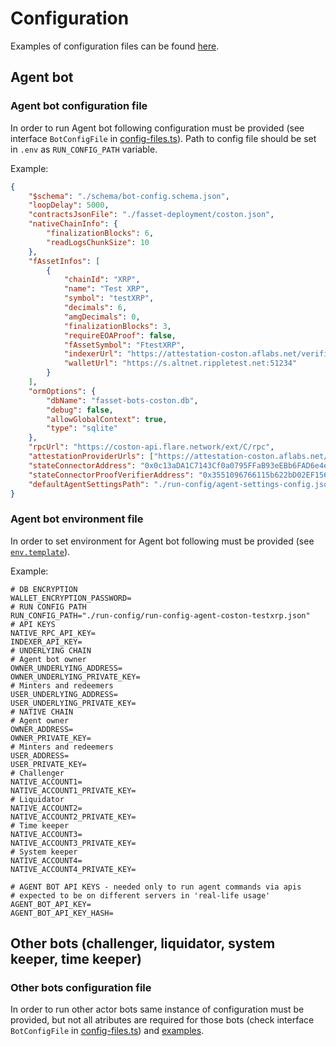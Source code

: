 # Configuration

Examples of configuration files can be found [here](../run-config/).

## Agent bot

### Agent bot configuration file

In order to run Agent bot following configuration must be provided (see interface `BotConfigFile` in [config-files.ts](../src/config/config-files.ts)). Path to config file should be set in `.env` as `RUN_CONFIG_PATH` variable.

Example:

```json
{
    "$schema": "./schema/bot-config.schema.json",
    "loopDelay": 5000,
    "contractsJsonFile": "./fasset-deployment/coston.json",
    "nativeChainInfo": {
        "finalizationBlocks": 6,
        "readLogsChunkSize": 10
    },
    "fAssetInfos": [
        {
            "chainId": "XRP",
            "name": "Test XRP",
            "symbol": "testXRP",
            "decimals": 6,
            "amgDecimals": 0,
            "finalizationBlocks": 3,
            "requireEOAProof": false,
            "fAssetSymbol": "FtestXRP",
            "indexerUrl": "https://attestation-coston.aflabs.net/verifier/xrp",
            "walletUrl": "https://s.altnet.rippletest.net:51234"
        }
    ],
    "ormOptions": {
        "dbName": "fasset-bots-coston.db",
        "debug": false,
        "allowGlobalContext": true,
        "type": "sqlite"
    },
    "rpcUrl": "https://coston-api.flare.network/ext/C/rpc",
    "attestationProviderUrls": ["https://attestation-coston.aflabs.net/attestation-client"],
    "stateConnectorAddress": "0x0c13aDA1C7143Cf0a0795FFaB93eEBb6FAD6e4e3",
    "stateConnectorProofVerifierAddress": "0x3551096766115b622bD02EF156b151A9D996Fb6E",
    "defaultAgentSettingsPath": "./run-config/agent-settings-config.json"
}
```

### Agent bot environment file

In order to set environment for Agent bot following must be provided (see [`env.template`](../.env.template)).

Example:

```env
# DB ENCRYPTION
WALLET_ENCRYPTION_PASSWORD=
# RUN CONFIG PATH
RUN_CONFIG_PATH="./run-config/run-config-agent-coston-testxrp.json"
# API KEYS
NATIVE_RPC_API_KEY=
INDEXER_API_KEY=
# UNDERLYING CHAIN
# Agent bot owner
OWNER_UNDERLYING_ADDRESS=
OWNER_UNDERLYING_PRIVATE_KEY=
# Minters and redeemers
USER_UNDERLYING_ADDRESS=
USER_UNDERLYING_PRIVATE_KEY=
# NATIVE CHAIN
# Agent owner
OWNER_ADDRESS=
OWNER_PRIVATE_KEY=
# Minters and redeemers
USER_ADDRESS=
USER_PRIVATE_KEY=
# Challenger
NATIVE_ACCOUNT1=
NATIVE_ACCOUNT1_PRIVATE_KEY=
# Liquidator
NATIVE_ACCOUNT2=
NATIVE_ACCOUNT2_PRIVATE_KEY=
# Time keeper
NATIVE_ACCOUNT3=
NATIVE_ACCOUNT3_PRIVATE_KEY=
# System keeper
NATIVE_ACCOUNT4=
NATIVE_ACCOUNT4_PRIVATE_KEY=

# AGENT BOT API KEYS - needed only to run agent commands via apis
# expected to be on different servers in 'real-life usage'
AGENT_BOT_API_KEY=
AGENT_BOT_API_KEY_HASH=
```

## Other bots (challenger, liquidator, system keeper, time keeper)

### Other bots configuration file

In order to run other actor bots same instance of configuration must be provided, but not all atributes are required for those bots (check interface `BotConfigFile` in [config-files.ts](../src/config/config-files.ts)) and [examples](../run-config/).

